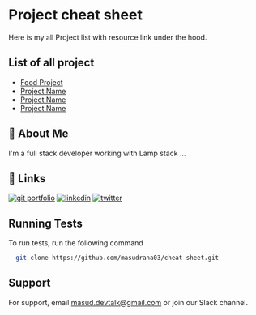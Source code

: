 
# Project cheat sheet 

Here is my all Project list with resource link under the hood.
## List of all project

- [Food Project](https://masudrana03.github.io/cheat-sheet/food-project)
- [Project Name](https://choosealicense.com/licenses/mit/)
- [Project Name](https://choosealicense.com/licenses/mit/)
- [Project Name](https://choosealicense.com/licenses/mit/)


## 🚀 About Me
I'm a full stack developer working with Lamp stack ...


## 🔗 Links
[![git portfolio](https://img.shields.io/badge/my_portfolio-000?style=for-the-badge&logo=ko-fi&logoColor=white)](https://github.com/masudrana03)
[![linkedin](https://img.shields.io/badge/linkedin-0A66C2?style=for-the-badge&logo=linkedin&logoColor=white)](https://www.linkedin.com/in/masudrana-sv/)
[![twitter](https://img.shields.io/badge/twitter-1DA1F2?style=for-the-badge&logo=twitter&logoColor=white)](https://twitter.com/masudrana_sv)


## Running Tests

To run tests, run the following command

```bash
  git clone https://github.com/masudrana03/cheat-sheet.git
```


## Support

For support, email masud.devtalk@gmail.com or join our Slack channel.


